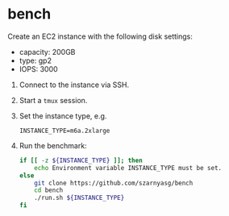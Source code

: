 # bench

Create an EC2 instance with the following disk settings:

* capacity: 200GB
* type: gp2
* IOPS: 3000

1. Connect to the instance via SSH.
2. Start a `tmux` session.
3. Set the instance type, e.g.

    ```
    INSTANCE_TYPE=m6a.2xlarge
    ```

4. Run the benchmark:

    ```bash
    if [[ -z ${INSTANCE_TYPE} ]]; then
        echo Environment variable INSTANCE_TYPE must be set.
    else
        git clone https://github.com/szarnyasg/bench
        cd bench
        ./run.sh ${INSTANCE_TYPE}
    fi
    ```
